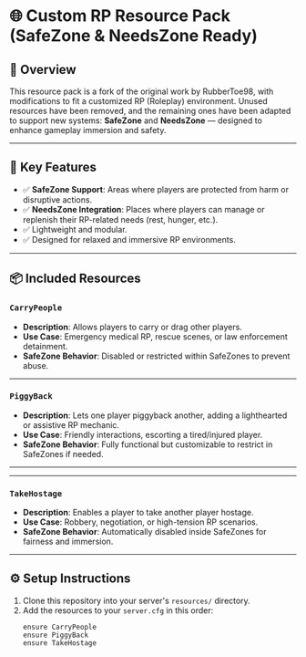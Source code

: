 # 🌐 Custom RP Resource Pack (SafeZone & NeedsZone Ready)

## 📝 Overview

This resource pack is a fork of the original work by RubberToe98, with modifications to fit a customized RP (Roleplay) environment. Unused resources have been removed, and the remaining ones have been adapted to support new systems: **SafeZone** and **NeedsZone** — designed to enhance gameplay immersion and safety.

---

## 🚀 Key Features

- ✅ **SafeZone Support**: Areas where players are protected from harm or disruptive actions.
- ✅ **NeedsZone Integration**: Places where players can manage or replenish their RP-related needs (rest, hunger, etc.).
- ✅ Lightweight and modular.
- ✅ Designed for relaxed and immersive RP environments.

---

## 📦 Included Resources

### `CarryPeople`
- **Description**: Allows players to carry or drag other players.
- **Use Case**: Emergency medical RP, rescue scenes, or law enforcement detainment.
- **SafeZone Behavior**: Disabled or restricted within SafeZones to prevent abuse.

---

### `PiggyBack`
- **Description**: Lets one player piggyback another, adding a lighthearted or assistive RP mechanic.
- **Use Case**: Friendly interactions, escorting a tired/injured player.
- **SafeZone Behavior**: Fully functional but customizable to restrict in SafeZones if needed.

---

---

### `TakeHostage`
- **Description**: Enables a player to take another player hostage.
- **Use Case**: Robbery, negotiation, or high-tension RP scenarios.
- **SafeZone Behavior**: Automatically disabled inside SafeZones for fairness and immersion.

---

## ⚙️ Setup Instructions

1. Clone this repository into your server's `resources/` directory.
2. Add the resources to your `server.cfg` in this order:
   ```plaintext
   ensure CarryPeople
   ensure PiggyBack
   ensure TakeHostage

